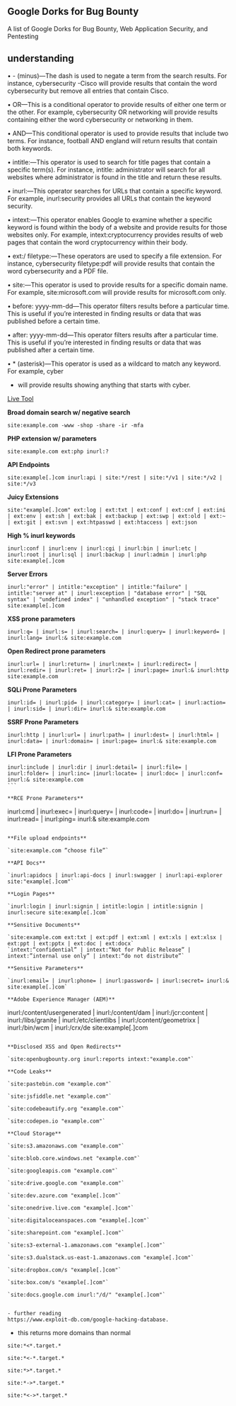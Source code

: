 ## Google Dorks for Bug Bounty

A list of Google Dorks for Bug Bounty, Web Application Security, and Pentesting

## understanding

• \- (minus)—The dash is used to negate a term from the search results. For instance,
cybersecurity -Cisco will provide results that contain the word cybersecurity but
remove all entries that contain Cisco.

• OR—This is a conditional operator to provide results of either one term or the other. For
example, cybersecurity OR networking will provide results containing either the word cybersecurity or networking in them.

• AND—This conditional operator is used to provide results that include two terms. For instance,
football AND england will return results that contain both keywords.

• intitle:—This operator is used to search for title pages that contain a specific term(s). For
instance, intitle: administrator will search for all websites where administrator is found in the title and return these results.

• inurl:—This operator searches for URLs that contain a specific keyword. For example,
inurl:security provides all URLs that contain the keyword security.

• intext:—This operator enables Google to examine whether a specific keyword is found
within the body of a website and provide results for those websites only. For example,
intext:cryptocurrency provides results of web pages that contain the word cryptocurrency
within their body.

• ext:/ filetype:—These operators are used to specify a file extension. For instance,
cybersecurity filetype:pdf will provide results that contain the word cybersecurity
and a PDF file.

• site:—This operator is used to provide results for a specific domain name. For example,
site:microsoft.com will provide results for microsoft.com only.

• before: yyyy-mm-dd—This operator filters results before a particular time. This is useful
if you’re interested in finding results or data that was published before a certain time.

• after: yyyy-mm-dd—This operator filters results after a particular time. This is useful if
you’re interested in finding results or data that was published after a certain time.

• \* (asterisk)—This operator is used as a wildcard to match any keyword. For example, cyber

-   will provide results showing anything that starts with cyber.

[Live Tool](https://taksec.github.io/google-dorks-bug-bounty/)

**Broad domain search w/ negative search**

`site:example.com -www -shop -share -ir -mfa`

**PHP extension w/ parameters**

`site:example.com ext:php inurl:?`

**API Endpoints**

`site:example[.]com inurl:api | site:*/rest | site:*/v1 | site:*/v2 | site:*/v3`

**Juicy Extensions**

```
site:"example[.]com" ext:log | ext:txt | ext:conf | ext:cnf | ext:ini | ext:env | ext:sh | ext:bak | ext:backup | ext:swp | ext:old | ext:~ | ext:git | ext:svn | ext:htpasswd | ext:htaccess | ext:json
```

**High % inurl keywords**

```
inurl:conf | inurl:env | inurl:cgi | inurl:bin | inurl:etc | inurl:root | inurl:sql | inurl:backup | inurl:admin | inurl:php site:example[.]com
```

**Server Errors**

```
inurl:"error" | intitle:"exception" | intitle:"failure" | intitle:"server at" | inurl:exception | "database error" | "SQL syntax" | "undefined index" | "unhandled exception" | "stack trace" site:example[.]com
```

**XSS prone parameters**

`inurl:q= | inurl:s= | inurl:search= | inurl:query= | inurl:keyword= | inurl:lang= inurl:& site:example.com`

**Open Redirect prone parameters**

`inurl:url= | inurl:return= | inurl:next= | inurl:redirect= | inurl:redir= | inurl:ret= | inurl:r2= | inurl:page= inurl:& inurl:http site:example.com`

**SQLi Prone Parameters**

`inurl:id= | inurl:pid= | inurl:category= | inurl:cat= | inurl:action= | inurl:sid= | inurl:dir= inurl:& site:example.com`

**SSRF Prone Parameters**

```
inurl:http | inurl:url= | inurl:path= | inurl:dest= | inurl:html= | inurl:data= | inurl:domain= | inurl:page= inurl:& site:example.com
```

**LFI Prone Parameters**

````
inurl:include | inurl:dir | inurl:detail= | inurl:file= | inurl:folder= | inurl:inc= |inurl:locate= | inurl:doc= | inurl:conf= inurl:& site:example.com
```

**RCE Prone Parameters**

````

inurl:cmd | inurl:exec= | inurl:query= | inurl:code= | inurl:do= | inurl:run= | inurl:read= | inurl:ping= inurl:& site:example.com

```

**File upload endpoints**

`site:example.com ”choose file”`

**API Docs**

`inurl:apidocs | inurl:api-docs | inurl:swagger | inurl:api-explorer site:"example[.]com"`

**Login Pages**

`inurl:login | inurl:signin | intitle:login | intitle:signin | inurl:secure site:example[.]com`

**Sensitive Documents**

`site:example.com ext:txt | ext:pdf | ext:xml | ext:xls | ext:xlsx | ext:ppt | ext:pptx | ext:doc | ext:docx`
`intext:“confidential” | intext:“Not for Public Release” | intext:”internal use only” | intext:“do not distribute”`

**Sensitive Parameters**

`inurl:email= | inurl:phone= | inurl:password= | inurl:secret= inurl:& site:example[.]com`

**Adobe Experience Manager (AEM)**

```

inurl:/content/usergenerated | inurl:/content/dam | inurl:/jcr:content | inurl:/libs/granite | inurl:/etc/clientlibs | inurl:/content/geometrixx | inurl:/bin/wcm | inurl:/crx/de site:example[.]com

```

**Disclosed XSS and Open Redirects**

`site:openbugbounty.org inurl:reports intext:"example.com"`

**Code Leaks**

`site:pastebin.com "example.com"`

`site:jsfiddle.net "example.com"`

`site:codebeautify.org "example.com"`

`site:codepen.io "example.com"`

**Cloud Storage**

`site:s3.amazonaws.com "example.com"`

`site:blob.core.windows.net "example.com"`

`site:googleapis.com "example.com"`

`site:drive.google.com "example.com"`

`site:dev.azure.com "example[.]com"`

`site:onedrive.live.com "example[.]com"`

`site:digitaloceanspaces.com "example[.]com"`

`site:sharepoint.com "example[.]com"`

`site:s3-external-1.amazonaws.com "example[.]com"`

`site:s3.dualstack.us-east-1.amazonaws.com "example[.]com"`

`site:dropbox.com/s "example[.]com"`

`site:box.com/s "example[.]com"`

`site:docs.google.com inurl:"/d/" "example[.]com"`


- further reading
https://www.exploit-db.com/google-hacking-database.
```

* this returns more domains than normal 
```
site:*<*.target.*

site:*<-*.target.*

site:*>*.target.*

site:*->*.target.*

site:*<->*.target.*
```